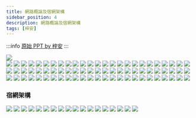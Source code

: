 ```yaml
---
title: 網路概論及宿網架構
sidebar_position: 4
description: 網路概論及宿網架構
tags: [梓安]
---
```


:::info
[原始 PPT by 梓安](https://docs.google.com/presentation/d/19p6zphzeNuVWhBqyKWRw194KMD1PFM2S/edit?rtpof=true&sd=true)
:::

![](./static/投影片1.SVG)  
![](./static/投影片2.SVG)
![](./static/投影片3.SVG)
![](./static/投影片4.SVG)
![](./static/投影片5.SVG)
![](./static/投影片6.SVG)
![](./static/投影片7.SVG)
![](./static/投影片8.SVG)
![](./static/投影片9.SVG)
![](./static/投影片10.SVG)
![](./static/投影片11.SVG)
![](./static/投影片12.SVG)
![](./static/投影片13.SVG)
![](./static/投影片14.SVG)
![](./static/投影片15.SVG)
![](./static/投影片16.SVG)
![](./static/投影片17.SVG)
![](./static/投影片18.SVG)
![](./static/投影片19.SVG)
![](./static/投影片20.SVG)
![](./static/投影片21.SVG)
![](./static/投影片22.SVG)
![](./static/投影片23.SVG)
![](./static/投影片24.SVG)
![](./static/投影片25.SVG)
![](./static/投影片26.SVG)
![](./static/投影片27.SVG)
![](./static/投影片28.SVG)
![](./static/投影片29.SVG)
![](./static/投影片30.SVG)
![](./static/投影片31.SVG)
![](./static/投影片32.SVG)
![](./static/投影片33.SVG)
![](./static/投影片34.SVG)
![](./static/投影片35.SVG)
![](./static/投影片36.SVG)
![](./static/投影片37.SVG)
![](./static/投影片38.SVG)
![](./static/投影片39.SVG)
![](./static/投影片40.SVG)
![](./static/投影片41.SVG)
![](./static/投影片42.SVG)
![](./static/投影片43.SVG)
![](./static/投影片44.SVG)
![](./static/投影片45.SVG)
![](./static/投影片46.SVG)
![](./static/投影片47.SVG)
![](./static/投影片48.SVG)
![](./static/投影片49.SVG)
![](./static/投影片50.SVG)
![](./static/投影片51.SVG)
![](./static/投影片52.SVG)
![](./static/投影片53.SVG)
![](./static/投影片54.SVG)
![](./static/投影片55.SVG)
![](./static/投影片56.SVG)
![](./static/投影片57.SVG)
![](./static/投影片58.SVG)
![](./static/投影片59.SVG)
![](./static/投影片60.SVG)
![](./static/投影片61.SVG)
![](./static/投影片62.SVG)
![](./static/投影片63.SVG)
![](./static/投影片64.SVG)
![](./static/投影片65.SVG)
![](./static/投影片66.SVG)
![](./static/投影片67.SVG)
![](./static/投影片68.SVG)
![](./static/投影片69.SVG)
![](./static/投影片70.SVG)
![](./static/投影片71.SVG)
![](./static/投影片72.SVG)
![](./static/投影片73.SVG)
![](./static/投影片74.SVG)
![](./static/投影片75.SVG)
![](./static/投影片76.SVG)
### 宿網架構
![](./static/投影片77.SVG)
![](./static/投影片78.SVG)
![](./static/投影片79.SVG)
![](./static/投影片80.SVG)
![](./static/投影片81.SVG)
![](./static/投影片82.SVG)
![](./static/投影片83.SVG)
![](./static/投影片84.SVG)
![](./static/投影片85.SVG)
![](./static/投影片86.SVG)
![](./static/投影片87.SVG)
![](./static/投影片88.SVG)
![](./static/投影片89.SVG)
![](./static/投影片90.SVG)
![](./static/投影片91.SVG)
![](./static/投影片92.SVG)
![](./static/投影片93.SVG)
![](./static/投影片94.SVG)
